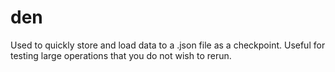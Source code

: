 # den
Used to quickly store and load data to a .json file as a checkpoint. Useful for testing large operations that you do not wish to rerun.
